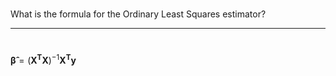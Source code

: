 #

What is the formula for the Ordinary Least Squares estimator?

---

#

$\boldsymbol{\hat{\beta}} = (\mathbf{X^T}\mathbf{X})^{-1} \mathbf{X^T} \mathbf{y}$


